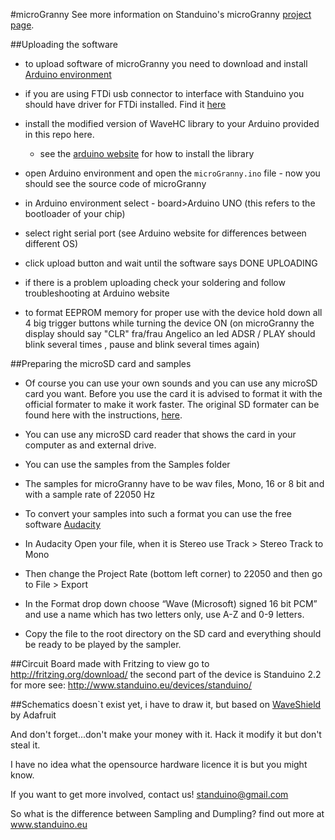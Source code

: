 #microGranny
See more information on Standuino's microGranny [project page](http://www.standuino.eu/devices/instruments/microgranny/).

##Uploading the software

* to upload software of microGranny you need to download and install [Arduino environment](http://arduino.cc/en/Main/Software)
* if you are using FTDi usb connector to interface with Standuino you should have driver for FTDi installed. Find it [here](http://www.ftdichip.com/FTDrivers.htm)
* install the modified version of WaveHC library to your Arduino provided in this repo here.
  * see the [arduino website](http://arduino.cc/en/Guide/Libraries) for how to install the library

* open Arduino environment and open the `microGranny.ino` file - now you should see the source code of microGranny
* in Arduino environment select - board>Arduino UNO (this refers to the bootloader of your chip)
* select right serial port (see Arduino website for differences between different OS)
* click upload button and wait until the software says DONE UPLOADING
* if there is a problem uploading check your soldering and follow troubleshooting at Arduino website

* to format EEPROM memory for proper use with the device hold down all 4 big trigger buttons while turning the device ON (on microGranny the display should say "CLR" fra/frau Angelico an led ADSR / PLAY should blink several times , pause and blink several times again)

##Preparing the microSD card and samples

* Of course you can use your own sounds and you can use any microSD card you want. Before you use the card it is advised to format it with the official formater to make it work faster. The original SD formater can be found here with the instructions, [here](www.sdcard.org/downloads).
* You can use any microSD card reader that shows the card in your computer as and external drive.
* You can use the samples from the Samples folder

* The samples for microGranny have to be wav files, Mono, 16 or 8 bit and with a sample rate of 22050 Hz
* To convert your samples into such a format you can use the free software [Audacity](http://audacity.sourceforge.net)
* In Audacity Open your file, when it is Stereo use Track > Stereo Track to Mono

* Then change the Project Rate (bottom left corner) to 22050 and then go to File > Export

* In the Format drop down choose “Wave (Microsoft) signed 16 bit PCM” and use a name which has two letters only, use A-Z and 0-9 letters.

* Copy the file to the root directory on the SD card and everything should be ready to be played by the sampler.

##Circuit Board
made with Fritzing
to view go to http://fritzing.org/download/
the second part of the device is Standuino 2.2 for more see: http://www.standuino.eu/devices/standuino/

##Schematics
doesn`t exist yet, i have to draw it, but based on [WaveShield](http://www.ladyada.net/make/waveshield) by Adafruit


And don't forget...don't make your money with it. Hack it modify it but don't steal it.

I have no idea what the opensource hardware licence it is but you might know.

If you want to get more involved, contact us! 
standuino@gmail.com


So what is the difference between Sampling and Dumpling?
find out more at www.standuino.eu
